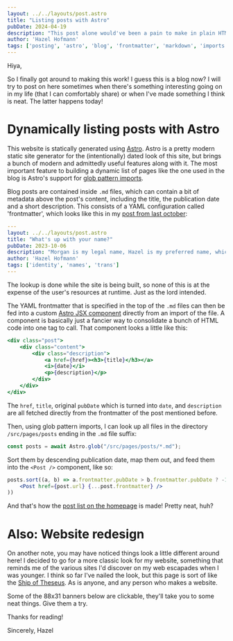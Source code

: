 ```yaml
---
layout: ../../layouts/post.astro
title: "Listing posts with Astro"
pubDate: 2024-04-19
description: "This post alone would've been a pain to make in plain HTML."
author: 'Hazel Hofmann'
tags: ['posting', 'astro', 'blog', 'frontmatter', 'markdown', 'imports']
---
```

Hiya,

So I finally got around to making this work! I guess this is a blog now? I will try to post on here sometimes when there's something interesting going on in my life (that I can comfortably share) or when I've made something I think is neat. The latter happens today!

# Dynamically listing posts with Astro
This website is statically generated using [Astro](https://astro.build/). Astro is a pretty modern static site generator for the (intentionally) dated look of this site, but brings a bunch of modern and admittedly useful features along with it. The most important feature to building a dynamic list of pages like the one used in the blog is Astro's support for [glob pattern imports](https://docs.astro.build/en/guides/imports/#astroglob).

Blog posts are contained inside `.md` files, which can contain a bit of metadata above the post's content, including the title, the publication date and a short description. This consists of a YAML configuration called 'frontmatter', which looks like this in my [post from last october](/posts/2023-10-06):

```yaml
---
layout: ../../layouts/post.astro
title: "What's up with your name?"
pubDate: 2023-10-06
description: "Morgan is my legal name, Hazel is my preferred name, which one you end up using doesn't really matter."
author: 'Hazel Hofmann'
tags: ['identity', 'names', 'trans']
---
```

The lookup is done while the site is being built, so none of this is at the expense of the user's resources at runtime. Just as the lord intended.

The YAML frontmatter that is specified in the top of the `.md` files can then be fed into a custom [Astro JSX component](https://docs.astro.build/en/basics/astro-components/#the-component-template) directly from an import of the file. A component is basically just a fancier way to consolidate a bunch of HTML code into one tag to call. That component looks a little like this:

```jsx
<div class="post">
    <div class="content">
        <div class="description">
            <a href={href}><h3>{title}</h3></a>
            <i>{date}</i>
            <p>{description}</p>
        </div>
    </div>
</div>
```

The `href`, `title`, original `pubDate` which is turned into `date`, and `description` are all fetched directly from the frontmatter of the post mentioned before.

Then, using glob pattern imports, I can look up all files in the directory `/src/pages/posts` ending in the `.md` file suffix:

```js
const posts = await Astro.glob("/src/pages/posts/*.md");
```

Sort them by descending publication date, map them out, and feed them into the `<Post />` component, like so:

```jsx
posts.sort((a, b) => a.frontmatter.pubDate > b.frontmatter.pubDate ? -1 : 1).map((post) => (
    <Post href={post.url} {...post.frontmatter} />
))
```

And that's how the [post list on the homepage](/) is made! Pretty neat, huh?

# Also: Website redesign
On another note, you may have noticed things look a little different around here! I decided to go for a more classic look for my website, something that reminds me of the various sites I'd discover on my web escapades when I was younger. I think so far I've nailed the look, but this page is sort of like the [Ship of Theseus](https://en.wikipedia.org/wiki/Ship_of_Theseus). As is anyone, and any person who makes a website.

Some of the 88x31 banners below are clickable, they'll take you to some neat things. Give them a try.

Thanks for reading!

Sincerely, Hazel